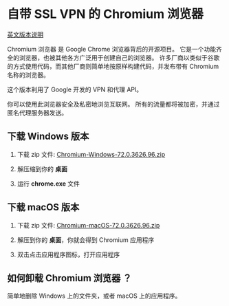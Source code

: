 # 自带 SSL VPN 的 Chromium 浏览器

[英文版本说明](README_EN.md)

Chromium 浏览器 是 Google Chrome 浏览器背后的开源项目。 它是一个功能齐全的浏览器，也被其他各方广泛用于创建自己的浏览器。 许多厂商以类似于谷歌的方式使用代码，而其他厂商则简单地按原样构建代码，并发布带有 Chromium 名称的浏览器。

这个版本利用了 Google 开发的 VPN 和代理 API。

你可以使用此浏览器安全及私密地浏览互联网。 所有的流量都将被加密，并通过匿名代理服务器发送。

## 下载 Windows 版本

1. 下载 zip 文件: [Chromium-Windows-72.0.3626.96.zip](https://github.com/jjqqkk/chromium/releases/download/72.0.3626.96/Chromium-Windows-72.0.3626.96.zip)

2. 解压缩到你的 **桌面**

3. 运行 **chrome.exe** 文件

## 下载 macOS 版本 

1. 下载 zip 文件: [Chromium-macOS-72.0.3626.96.zip](https://github.com/jjqqkk/chromium/releases/download/72.0.3626.96/Chromium-macOS-72.0.3626.96.zip)

2. 解压到你的 **桌面**，你就会得到 Chromium 应用程序

3. 双击点击应用程序图标，打开应用程序

## 如何卸载 Chromium 浏览器 ？

简单地删除 Windows 上的文件夹，或者 macOS 上的应用程序。
